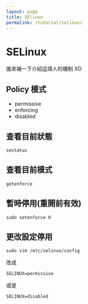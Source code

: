 ```yaml
---
layout: page
title: SElinux
permalink: /tutorial/selinux/
---
```


SELinux
=============
誰來補一下介紹這煩人的機制 XD

Policy 模式
-------------

*   permissive
*   enforcing
*   disabled

查看目前狀態
----------
`sestatus`

查看目前模式
----------
`getenforce`

暫時停用(重開前有效)
----------------
`sudo setenforce 0`

更改設定停用
----------
`sudo vim /etc/selinux/config`

改成

`SELINUX=permissive`

或是

`SELINUX=disabled`
